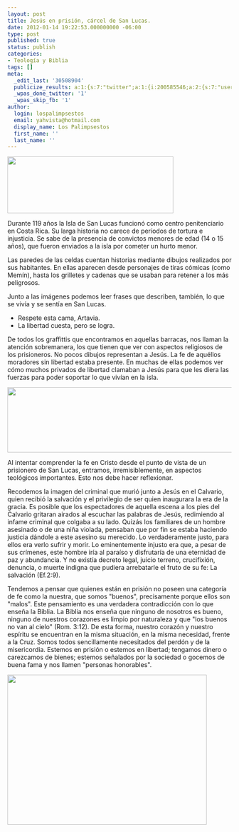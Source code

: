 ```yaml
---
layout: post
title: Jesús en prisión, cárcel de San Lucas.
date: 2012-01-14 19:22:53.000000000 -06:00
type: post
published: true
status: publish
categories:
- Teología y Biblia
tags: []
meta:
  _edit_last: '30508904'
  publicize_results: a:1:{s:7:"twitter";a:1:{i:200585546;a:2:{s:7:"user_id";s:11:"Interludios";s:7:"post_id";s:18:"158267862279135232";}}}
  _wpas_done_twitter: '1'
  _wpas_skip_fb: '1'
author:
  login: lospalimpsestos
  email: yahvista@hotmail.com
  display_name: Los Palimpsestos
  first_name: ''
  last_name: ''
---
```

<p><a href="http://lospalimpsestos.files.wordpress.com/2012/01/dsc00422_esposas_compresa_fiet.jpg"><img class="aligncenter size-full wp-image-76" title="dsc00422_esposas_compresa_fiet" src="{{ site.baseurl }}/assets/dsc00422_esposas_compresa_fiet.jpg" alt="" width="373" height="127" /></a></p>
<p>Durante 119 años la Isla de San Lucas funcionó como centro penitenciario en Costa Rica. Su larga historia no carece de períodos de tortura e injusticia. Se sabe de la presencia de convictos menores de edad (14 o 15 años), que fueron enviados a la isla por cometer un hurto menor.</p>
<p>Las paredes de las celdas cuentan historias mediante dibujos realizados por sus habitantes. En ellas aparecen desde personajes de tiras cómicas (como Memín), hasta los grilletes y cadenas que se usaban para retener a los más peligrosos.</p>
<p>Junto a las imágenes podemos leer frases que describen, también, lo que se vivía y se sentía en San Lucas.</p>
<ul>
<li>Respete esta cama, Artavia.</li>
<li>La libertad cuesta, pero se logra.</li>
</ul>
<p>De todos los graffittis que encontramos en aquellas barracas, nos llaman la atención sobremanera, los que tienen que ver con aspectos religiosos de los prisioneros. No pocos dibujos representan a Jesús. La fe de aquéllos moradores sin libertad estaba presente. En muchas de ellas podemos ver cómo muchos privados de libertad clamaban a Jesús para que les diera las fuerzas para poder soportar lo que vivían en la isla.</p>
<p><a href="http://lospalimpsestos.files.wordpress.com/2012/01/captura-de-pantalla-2012-01-14-a-las-13-07-28.png"><img class="aligncenter size-full wp-image-71" title="Captura de pantalla 2012-01-14 a la(s) 13.07.28" src="{{ site.baseurl }}/assets/captura-de-pantalla-2012-01-14-a-las-13-07-28.png" alt="" width="529" height="146" /></a></p>
<p>Al intentar comprender la fe en Cristo desde el punto de vista de un prisionero de San Lucas, entramos, irremisiblemente, en aspectos teológicos importantes. Esto nos debe hacer reflexionar.</p>
<p>Recodemos la imagen del criminal que murió junto a Jesús en el Calvario, quien recibió la salvación y el privilegio de ser quien inaugurara la era de la gracia. Es posible que los espectadores de aquella escena a los pies del Calvario gritaran airados al escuchar las palabras de Jesús, redimiendo al infame criminal que colgaba a su lado. Quizás los familiares de un hombre asesinado o de una niña violada, pensaban que por fin se estaba haciendo justicia dándole a este asesino su merecido. Lo verdaderamente justo, para ellos era verlo sufrir y morir. Lo eminentemente injusto era que, a pesar de sus crímenes, este hombre iría al paraíso y disfrutaría de una eternidad de paz y abundancia. Y no existía decreto legal, juicio terreno, crucifixión, denuncia, o muerte indigna que pudiera arrebatarle el fruto de su fe: La salvación (Ef.2:9).</p>
<p>Tendemos a pensar que quienes están en prisión no poseen una categoría de fe como la nuestra, que somos "buenos", precisamente porque ellos son "malos". Este pensamiento es una verdadera contradicción con lo que enseña la Biblia. La Biblia nos enseña que ninguno de nosotros es bueno, ninguno de nuestros corazones es limpio por naturaleza y que "los buenos no van al cielo" (Rom. 3:12). De esta forma, nuestro corazón y nuestro espíritu se encuentran en la misma situación, en la misma necesidad, frente a la Cruz. Somos todos sencillamente necesitados del perdón y de la misericordia. Estemos en prisión o estemos en libertad; tengamos dinero o carezcamos de bienes; estemos señalados por la sociedad o gocemos de buena fama y nos llamen "personas honorables".</p>
<p><a href="http://lospalimpsestos.files.wordpress.com/2012/01/video_camera_086_compr_wydk1.jpg"><img class="aligncenter size-full wp-image-73" title="video_camera_086_compr_wydk" src="{{ site.baseurl }}/assets/video_camera_086_compr_wydk1.jpg" alt="" width="448" height="336" /></a></p>
